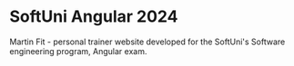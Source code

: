 # SoftUni Angular 2024 
 Martin Fit - personal trainer website developed for the SoftUni's Software engineering program, Angular exam. 
